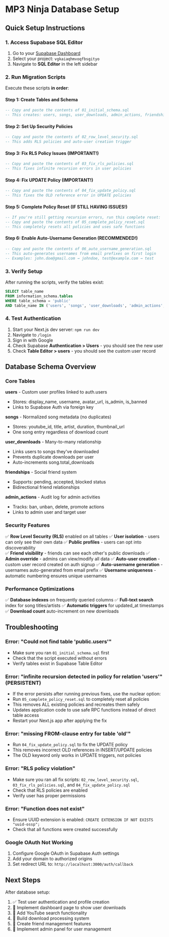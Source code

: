 # MP3 Ninja Database Setup

## Quick Setup Instructions

### 1. Access Supabase SQL Editor
1. Go to your [Supabase Dashboard](https://supabase.com/dashboard)
2. Select your project: `vgkaiaqhmvoqfbsgityo` 
3. Navigate to **SQL Editor** in the left sidebar

### 2. Run Migration Scripts
Execute these scripts **in order**:

#### Step 1: Create Tables and Schema
```sql
-- Copy and paste the contents of 01_initial_schema.sql
-- This creates: users, songs, user_downloads, admin_actions, friendships tables
```

#### Step 2: Set Up Security Policies  
```sql
-- Copy and paste the contents of 02_row_level_security.sql  
-- This adds RLS policies and auto-user creation trigger
```

#### Step 3: Fix RLS Policy Issues (IMPORTANT!)
```sql
-- Copy and paste the contents of 03_fix_rls_policies.sql
-- This fixes infinite recursion errors in user policies
```

#### Step 4: Fix UPDATE Policy (IMPORTANT!)
```sql
-- Copy and paste the contents of 04_fix_update_policy.sql
-- This fixes the OLD reference error in UPDATE policies
```

#### Step 5: Complete Policy Reset (IF STILL HAVING ISSUES!)
```sql
-- If you're still getting recursion errors, run this complete reset:
-- Copy and paste the contents of 05_complete_policy_reset.sql
-- This completely resets all policies and uses safe functions
```

#### Step 6: Enable Auto-Username Generation (RECOMMENDED!)
```sql
-- Copy and paste the contents of 06_auto_username_generation.sql
-- This auto-generates usernames from email prefixes on first login
-- Examples: john.doe@gmail.com → johndoe, test@example.com → test
```

### 3. Verify Setup
After running the scripts, verify the tables exist:
```sql
SELECT table_name 
FROM information_schema.tables 
WHERE table_schema = 'public' 
AND table_name IN ('users', 'songs', 'user_downloads', 'admin_actions', 'friendships');
```

### 4. Test Authentication
1. Start your Next.js dev server: `npm run dev`
2. Navigate to `/login`
3. Sign in with Google
4. Check Supabase **Authentication > Users** - you should see the new user
5. Check **Table Editor > users** - you should see the custom user record

## Database Schema Overview

### Core Tables

**users** - Custom user profiles linked to auth.users
- Stores: display_name, username, avatar_url, is_admin, is_banned
- Links to Supabase Auth via foreign key

**songs** - Normalized song metadata (no duplicates)
- Stores: youtube_id, title, artist, duration, thumbnail_url
- One song entry regardless of download count

**user_downloads** - Many-to-many relationship  
- Links users to songs they've downloaded
- Prevents duplicate downloads per user
- Auto-increments song.total_downloads

**friendships** - Social friend system
- Supports: pending, accepted, blocked status
- Bidirectional friend relationships

**admin_actions** - Audit log for admin activities
- Tracks: ban, unban, delete, promote actions
- Links to admin user and target user

### Security Features

✅ **Row Level Security (RLS)** enabled on all tables
✅ **User isolation** - users can only see their own data
✅ **Public profiles** - users can opt into discoverability  
✅ **Friend visibility** - friends can see each other's public downloads
✅ **Admin override** - admins can view/modify all data
✅ **Auto-user creation** - custom user record created on auth signup
✅ **Auto-username generation** - usernames auto-generated from email prefix
✅ **Username uniqueness** - automatic numbering ensures unique usernames

### Performance Optimizations

✅ **Database indexes** on frequently queried columns
✅ **Full-text search** index for song titles/artists
✅ **Automatic triggers** for updated_at timestamps
✅ **Download count** auto-increment on new downloads

## Troubleshooting

### Error: "Could not find table 'public.users'"
- Make sure you ran `01_initial_schema.sql` first
- Check that the script executed without errors
- Verify tables exist in Supabase Table Editor

### Error: "infinite recursion detected in policy for relation 'users'" (PERSISTENT)
- If the error persists after running previous fixes, use the nuclear option:
- Run `05_complete_policy_reset.sql` to completely reset all policies
- This removes ALL existing policies and recreates them safely
- Updates application code to use safe RPC functions instead of direct table access
- Restart your Next.js app after applying the fix

### Error: "missing FROM-clause entry for table 'old'"
- Run `04_fix_update_policy.sql` to fix the UPDATE policy
- This removes incorrect OLD references in INSERT/UPDATE policies
- The OLD keyword only works in UPDATE triggers, not policies

### Error: "RLS policy violation" 
- Make sure you ran all fix scripts: `02_row_level_security.sql`, `03_fix_rls_policies.sql`, and `04_fix_update_policy.sql`
- Check that RLS policies are enabled
- Verify user has proper permissions

### Error: "Function does not exist"
- Ensure UUID extension is enabled: `CREATE EXTENSION IF NOT EXISTS "uuid-ossp";`
- Check that all functions were created successfully

### Google OAuth Not Working
1. Configure Google OAuth in Supabase Auth settings
2. Add your domain to authorized origins
3. Set redirect URL to: `http://localhost:3000/auth/callback`

## Next Steps

After database setup:
1. ✅ Test user authentication and profile creation
2. 🔲 Implement dashboard page to show user downloads  
3. 🔲 Add YouTube search functionality
4. 🔲 Build download processing system
5. 🔲 Create friend management features
6. 🔲 Implement admin panel for user management